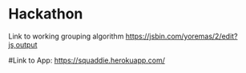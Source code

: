 # Hackathon



Link to working grouping algorithm
https://jsbin.com/yoremas/2/edit?js,output



#Link to App:
https://squaddie.herokuapp.com/
